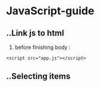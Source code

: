 # JavaScript-guide

## ..Link js to html
1. before finishing body :
```
<script src="app.js"></script>
```
## ..Selecting items

